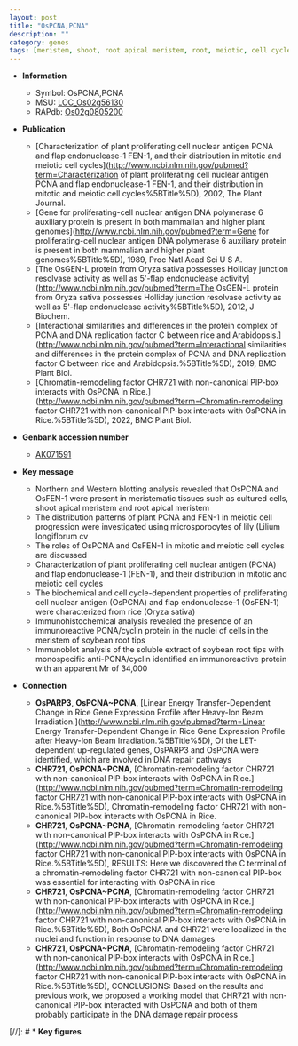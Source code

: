 ```yaml
---
layout: post
title: "OsPCNA,PCNA"
description: ""
category: genes
tags: [meristem, shoot, root apical meristem, root, meiotic, cell cycle, shoot apical meristem]
---
```


* **Information**  
    + Symbol: OsPCNA,PCNA  
    + MSU: [LOC_Os02g56130](http://rice.uga.edu/cgi-bin/ORF_infopage.cgi?orf=LOC_Os02g56130)  
    + RAPdb: [Os02g0805200](https://rapdb.dna.affrc.go.jp/locus/?name=Os02g0805200)  

* **Publication**  
    + [Characterization of plant proliferating cell nuclear antigen PCNA and flap endonuclease-1 FEN-1, and their distribution in mitotic and meiotic cell cycles](http://www.ncbi.nlm.nih.gov/pubmed?term=Characterization of plant proliferating cell nuclear antigen PCNA and flap endonuclease-1 FEN-1, and their distribution in mitotic and meiotic cell cycles%5BTitle%5D), 2002, The Plant Journal.
    + [Gene for proliferating-cell nuclear antigen DNA polymerase 6 auxiliary protein is present in both mammalian and higher plant genomes](http://www.ncbi.nlm.nih.gov/pubmed?term=Gene for proliferating-cell nuclear antigen DNA polymerase 6 auxiliary protein is present in both mammalian and higher plant genomes%5BTitle%5D), 1989, Proc Natl Acad Sci U S A.
    + [The OsGEN-L protein from Oryza sativa possesses Holliday junction resolvase activity as well as 5'-flap endonuclease activity](http://www.ncbi.nlm.nih.gov/pubmed?term=The OsGEN-L protein from Oryza sativa possesses Holliday junction resolvase activity as well as 5'-flap endonuclease activity%5BTitle%5D), 2012, J Biochem.
    + [Interactional similarities and differences in the protein complex of PCNA and DNA replication factor C between rice and Arabidopsis.](http://www.ncbi.nlm.nih.gov/pubmed?term=Interactional similarities and differences in the protein complex of PCNA and DNA replication factor C between rice and Arabidopsis.%5BTitle%5D), 2019, BMC Plant Biol.
    + [Chromatin-remodeling factor CHR721 with non-canonical PIP-box interacts with OsPCNA in Rice.](http://www.ncbi.nlm.nih.gov/pubmed?term=Chromatin-remodeling factor CHR721 with non-canonical PIP-box interacts with OsPCNA in Rice.%5BTitle%5D), 2022, BMC Plant Biol.

* **Genbank accession number**  
    + [AK071591](http://www.ncbi.nlm.nih.gov/nuccore/AK071591)

* **Key message**  
    + Northern and Western blotting analysis revealed that OsPCNA and OsFEN-1 were present in meristematic tissues such as cultured cells, shoot apical meristem and root apical meristem
    + The distribution patterns of plant PCNA and FEN-1 in meiotic cell progression were investigated using microsporocytes of lily (Lilium longiflorum cv
    + The roles of OsPCNA and OsFEN-1 in mitotic and meiotic cell cycles are discussed
    + Characterization of plant proliferating cell nuclear antigen (PCNA) and flap endonuclease-1 (FEN-1), and their distribution in mitotic and meiotic cell cycles
    + The biochemical and cell cycle-dependent properties of proliferating cell nuclear antigen (OsPCNA) and flap endonuclease-1 (OsFEN-1) were characterized from rice (Oryza sativa)
    + Immunohistochemical analysis revealed the presence of an immunoreactive PCNA/cyclin protein in the nuclei of cells in the meristem of soybean root tips
    + Immunoblot analysis of the soluble extract of soybean root tips with monospecific anti-PCNA/cyclin identified an immunoreactive protein with an apparent Mr of 34,000

* **Connection**  
    + __OsPARP3__, __OsPCNA~PCNA__, [Linear Energy Transfer-Dependent Change in Rice Gene Expression Profile after Heavy-Ion Beam Irradiation.](http://www.ncbi.nlm.nih.gov/pubmed?term=Linear Energy Transfer-Dependent Change in Rice Gene Expression Profile after Heavy-Ion Beam Irradiation.%5BTitle%5D),  Of the LET-dependent up-regulated genes, OsPARP3 and OsPCNA were identified, which are involved in DNA repair pathways
    + __CHR721__, __OsPCNA~PCNA__, [Chromatin-remodeling factor CHR721 with non-canonical PIP-box interacts with OsPCNA in Rice.](http://www.ncbi.nlm.nih.gov/pubmed?term=Chromatin-remodeling factor CHR721 with non-canonical PIP-box interacts with OsPCNA in Rice.%5BTitle%5D), Chromatin-remodeling factor CHR721 with non-canonical PIP-box interacts with OsPCNA in Rice.
    + __CHR721__, __OsPCNA~PCNA__, [Chromatin-remodeling factor CHR721 with non-canonical PIP-box interacts with OsPCNA in Rice.](http://www.ncbi.nlm.nih.gov/pubmed?term=Chromatin-remodeling factor CHR721 with non-canonical PIP-box interacts with OsPCNA in Rice.%5BTitle%5D),  RESULTS: Here we discovered the C terminal of a chromatin-remodeling factor CHR721 with non-canonical PIP-box was essential for interacting with OsPCNA in rice
    + __CHR721__, __OsPCNA~PCNA__, [Chromatin-remodeling factor CHR721 with non-canonical PIP-box interacts with OsPCNA in Rice.](http://www.ncbi.nlm.nih.gov/pubmed?term=Chromatin-remodeling factor CHR721 with non-canonical PIP-box interacts with OsPCNA in Rice.%5BTitle%5D),  Both OsPCNA and CHR721 were localized in the nuclei and function in response to DNA damages
    + __CHR721__, __OsPCNA~PCNA__, [Chromatin-remodeling factor CHR721 with non-canonical PIP-box interacts with OsPCNA in Rice.](http://www.ncbi.nlm.nih.gov/pubmed?term=Chromatin-remodeling factor CHR721 with non-canonical PIP-box interacts with OsPCNA in Rice.%5BTitle%5D),  CONCLUSIONS: Based on the results and previous work, we proposed a working model that CHR721 with non-canonical PIP-box interacted with OsPCNA and both of them probably participate in the DNA damage repair process

[//]: # * **Key figures**  


